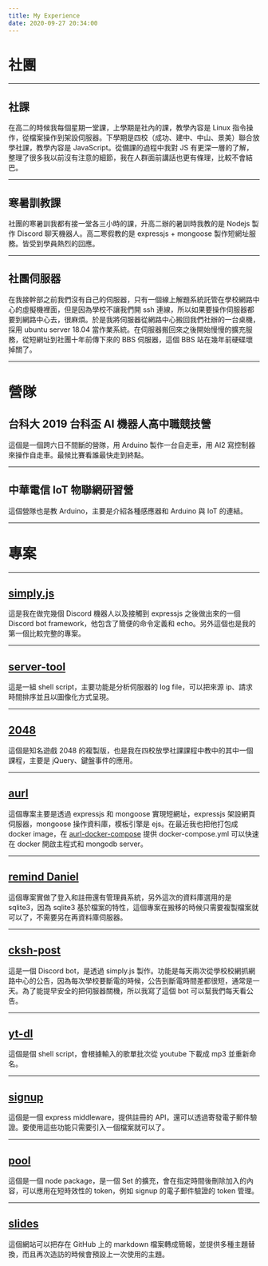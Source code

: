 ```yaml
---
title: My Experience
date: 2020-09-27 20:34:00
---
```


# 社團

----

## 社課
在高二的時候我每個星期一堂課，上學期是社內的課，教學內容是 Linux 指令操作，從檔案操作到架設伺服器。下學期是四校（成功、建中、中山、景美）聯合放學社課，教學內容是 JavaScript。從備課的過程中我對 JS 有更深一層的了解，整理了很多我以前沒有注意的細節，我在人群面前講話也更有條理，比較不會結巴。

----

## 寒暑訓教課
社團的寒暑訓我都有接一堂各三小時的課，升高二辦的暑訓時我教的是 Nodejs 製作 Discord 聊天機器人。高二寒假教的是 expressjs + mongoose 製作短網址服務。皆受到學員熱烈的回應。

----

## 社團伺服器
在我接幹部之前我們沒有自己的伺服器，只有一個線上解題系統託管在學校網路中心的虛擬機裡面，但是因為學校不讓我們開 ssh 連線，所以如果要操作伺服器都要到網路中心去，很麻煩。於是我將伺服器從網路中心搬回我們社辦的一台桌機，採用 ubuntu server 18.04 當作業系統。在伺服器搬回來之後開始慢慢的擴充服務，從短網址到社團十年前傳下來的 BBS 伺服器，這個 BBS 站在幾年前硬碟壞掉關了。

---

# 營隊
## 台科大 2019 台科盃 AI 機器人高中職競技營
這個是一個跨六日不間斷的營隊，用 Arduino 製作一台自走車，用 AI2 寫控制器來操作自走車。最候比賽看誰最快走到終點。

----

## 中華電信 IoT 物聯網研習營
這個營隊也是教 Arduino，主要是介紹各種感應器和 Arduino 與 IoT 的連結。

---

# 專案

----

## [simply.js](https://github.com/simply.js)
這是我在做完幾個 Discord 機器人以及接觸到 expressjs 之後做出來的一個 Discord bot framework，他包含了簡便的命令定義和 echo。另外這個也是我的第一個比較完整的專案。

----

## [server-tool](https://github.com/simba-fs/server-tool)
這是一組 shell script，主要功能是分析伺服器的 log file，可以把來源 ip、請求時間排序並且以圖像化方式呈現。

----

## [2048](https://simba-fs.github.io/2048)
這個是知名遊戲 2048 的複製版，也是我在四校放學社課課程中教中的其中一個課程，主要是 jQuery、鍵盤事件的應用。

----

## [aurl](https://github.com/simba-fs/aurl)
這個專案主要是透過 expressjs 和 mongoose 實現短網址，expressjs 架設網頁伺服器，mongoose 操作資料庫，模板引擎是 ejs。在最近我也把他打包成 docker image，在 [aurl-docker-compose](https://github.com/simba-fs/aurl-docker-deploy) 提供 docker-compose.yml 可以快速在 docker 開啟主程式和 mongodb server。

----

## [remind Daniel](https://github.com/simba-fs/daniel)
這個專案實做了登入和註冊還有管理員系統，另外這次的資料庫選用的是 sqlite3，因為 sqlite3 基於檔案的特性，這個專案在搬移的時候只需要複製檔案就可以了，不需要另在再資料庫伺服器。

----

## [cksh-post](https://github.cim/simba-fs/cksh-post)
這是一個 Discord bot，是透過 simply.js 製作。功能是每天兩次從學校校網抓網路中心的公告，因為每次學校要斷電的時候，公告到斷電時間差都很短，通常是一天。為了能提早安全的把伺服器關機，所以我寫了這個 bot 可以幫我們每天看公告。

----

## [yt-dl](https://github.com/yt-dl-tool)
這個是個 shell script，會根據輸入的歌單批次從 youtube 下載成 mp3 並重新命名。

----

## [signup](https://github.com/simba-fs/signup)
這個是一個 express middleware，提供註冊的 API，還可以透過寄發電子郵件驗證。要使用這些功能只需要引入一個檔案就可以了。

----

## [pool](https://github.com/simba-fs/pool)
這個是一個 node package，是一個 Set 的擴充，會在指定時間後刪除加入的內容，可以應用在短時效性的 token，例如 signup 的電子郵件驗證的 token 管理。

----

## [slides](https://slides.simba-fs.dev)
這個網站可以把存在 GitHub 上的 markdown 檔案轉成簡報，並提供多種主題替換，而且再次造訪的時候會預設上一次使用的主題。

